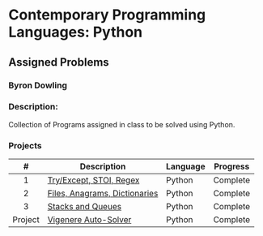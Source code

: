# Contemporary Programming Languages: Python
## Assigned Problems
### Byron Dowling
### Description:
Collection of Programs assigned in class to be solved using Python.

### Projects

|       #       | Description                     | Language | Progress    |
| :-----------: | ------------------------------- | -------- | ----------- |
|       1       | [Try/Except, STOI, Regex](https://github.com/Byron-Dowling/4143-CPL-Dowling/blob/main/Python/4143_PyProgram1_BGD.py)       |  Python  |  Complete   |
|       2       | [Files, Anagrams, Dictionaries](https://github.com/Byron-Dowling/4143-CPL-Dowling/blob/main/Python/4143_PyProgram2_BGD.py)   |  Python  |  Complete   |
|       3       | [Stacks and Queues](https://github.com/Byron-Dowling/4143-CPL-Dowling/blob/main/Python/4143_PyProgram3_BGD.py)   |  Python  |  Complete   |
|    Project    | [Vigenere Auto-Solver](https://github.com/Byron-Dowling/4143-CPL-Dowling/tree/main/Python/Vigenere%20Cracking%20Project)        |  Python  |  Complete   |

